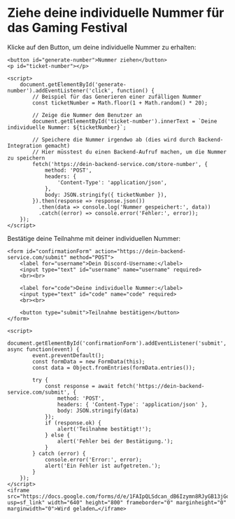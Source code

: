 <!DOCTYPE html>
<html lang="de">
<head>
    <meta charset="UTF-8">
    <meta name="viewport" content="width=device-width, initial-scale=1.0">
    <title>Gaming Festival Anmeldung</title>
</head>
 <h1>Ziehe deine individuelle Nummer für das Gaming Festival</h1>
    <p>Klicke auf den Button, um deine individuelle Nummer zu erhalten:</p>

    <button id="generate-number">Nummer ziehen</button>
    <p id="ticket-number"></p>

    <script>
        document.getElementById('generate-number').addEventListener('click', function() {
            // Beispiel für das Generieren einer zufälligen Nummer
            const ticketNumber = Math.floor(1 + Math.random() * 20);
            
            // Zeige die Nummer dem Benutzer an
            document.getElementById('ticket-number').innerText = `Deine individuelle Nummer: ${ticketNumber}`;
            
            // Speichere die Nummer irgendwo ab (dies wird durch Backend-Integration gemacht)
            // Hier müsstest du einen Backend-Aufruf machen, um die Nummer zu speichern
            fetch('https://dein-backend-service.com/store-number', {
                method: 'POST',
                headers: {
                    'Content-Type': 'application/json',
                },
                body: JSON.stringify({ ticketNumber }),
            }).then(response => response.json())
              .then(data => console.log('Nummer gespeichert:', data))
              .catch((error) => console.error('Fehler:', error));
        });
    </script>
    
 <p>Bestätige deine Teilnahme mit deiner individuellen Nummer:</p>

    <form id="confirmationForm" action="https://dein-backend-service.com/submit" method="POST">
        <label for="username">Dein Discord-Username:</label>
        <input type="text" id="username" name="username" required>
        <br><br>

        <label for="code">Deine individuelle Nummer:</label>
        <input type="text" id="code" name="code" required>
        <br><br>

        <button type="submit">Teilnahme bestätigen</button>
    </form>
    
    <script>
        document.getElementById('confirmationForm').addEventListener('submit', async function(event) {
            event.preventDefault();
            const formData = new FormData(this);
            const data = Object.fromEntries(formData.entries());

            try {
                const response = await fetch('https://dein-backend-service.com/submit', {
                    method: 'POST',
                    headers: { 'Content-Type': 'application/json' },
                    body: JSON.stringify(data)
                });
                if (response.ok) {
                    alert('Teilnahme bestätigt!');
                } else {
                    alert('Fehler bei der Bestätigung.');
                }
            } catch (error) {
                console.error('Error:', error);
                alert('Ein Fehler ist aufgetreten.');
            }
        });
    </script>
    <iframe src="https://docs.google.com/forms/d/e/1FAIpQLSdcan_dB6Izymn8RJyGB13jGo8SrL65texwhgLUojhSb7gymQ/viewform?usp=sf_link" width="640" height="800" frameborder="0" marginheight="0" marginwidth="0">Wird geladen…</iframe>
</body>
</html>
